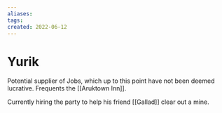 ```yaml
---
aliases: 
tags: 
created: 2022-06-12
---
```

# Yurik
Potential supplier of Jobs, which up to this point have not been deemed lucrative. Frequents the [[Aruktown Inn]].

Currently hiring the party to help his friend [[Gallad]] clear out a mine.